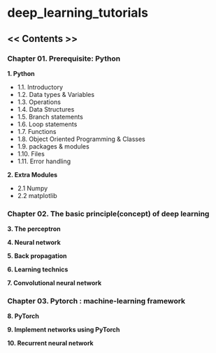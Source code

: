 # deep_learning_tutorials



## << Contents >>
### Chapter 01. Prerequisite: Python
**1. Python**
   - 1.1. Introductory
   - 1.2. Data types & Variables
   - 1.3. Operations
   - 1.4. Data Structures
   - 1.5. Branch statements
   - 1.6. Loop statements
   - 1.7. Functions
   - 1.8. Object Oriented Programming & Classes
   - 1.9. packages & modules
   - 1.10. Files
   - 1.11. Error handling

**2. Extra Modules**
   - 2.1 Numpy
   - 2.2 matplotlib

### Chapter 02. The basic principle(concept) of deep learning
**3. The perceptron**

**4. Neural network**

**5. Back propagation**

**6. Learning technics**

**7. Convolutional neural network**

### Chapter 03. Pytorch : machine-learning framework
**8. PyTorch**

**9. Implement networks using PyTorch**

**10. Recurrent neural network**
